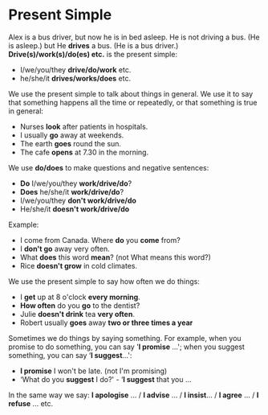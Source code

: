 # Present Simple

Alex is a bus driver, but now he is in bed asleep.
He is not driving a bus. (He is asleep.)
but He **drives** a bus. (He is a bus driver.)
**Drive(s)/work(s)/do(es) etc.** is the present simple:

- I/we/you/they **drive/do/work** etc.
- he/she/it **drives/works/does** etc.

We use the present simple to talk about things in general. We use it to say that something happens all
the time or repeatedly, or that something is true in general:
- Nurses **look** after patients in hospitals.
- I usually **go** away at weekends.
- The earth **goes** round the sun.
- The cafe **opens** at 7.30 in the morning.

We use **do/does** to make questions and negative sentences:
- **Do** I/we/you/they **work/drive/do**?
- **Does** he/she/it **work/drive/do**?
- I/we/you/they **don't work/drive/do**
- He/she/it **doesn't work/drive/do**

Example:

- I come from Canada. Where **do** you **come** from?
- I **don't go** away very often.
- What **does** this word **mean**? (not What means this word?)
- Rice **doesn't grow** in cold climates.

We use the present simple to say how often we do things:

- I **get** up at 8 o'clock **every morning**.
- **How often** do you **go** to the dentist?
- Julie **doesn't drink** tea **very often**.
- Robert usually **goes** away **two or three times a year**

Sometimes we do things by saying something. For example, when you promise to do something,
you can say '**I promise** ...'; when you suggest something, you can say ‘**I suggest**...':

- **I promise** I won't be late. (not I'm promising)
- ‘What do you **suggest** I do?' - ‘**I suggest** that you ...

In the same way we say: **I apologise** ... / **I advise** ... / **I insist**... / **I agree** ... / **I refuse** ... etc.